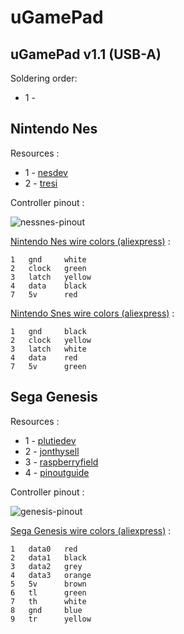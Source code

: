 # uGamePad

## uGamePad v1.1 (USB-A)
Soldering order:
* 1 - 


## Nintendo Nes

Resources :
* 1 - [nesdev](https://www.nesdev.org/wiki/Controller_port_pinout)
* 2 - [tresi](https://tresi.github.io/nes/)

Controller pinout :

![nessnes-pinout](https://www.igorkromin.net/fp-content/images/snestones/NesSnesPinout.png)

[Nintendo Nes wire colors (aliexpress)](https://fr.aliexpress.com/item/33011370991.html?spm=a2g0o.order_list.order_list_main.6.6bf65e5bZjQmvi&gatewayAdapt=glo2fra) :
```
1   gnd     white
2   clock   green
3   latch   yellow
4   data    black
7   5v      red

```

[Nintendo Snes wire colors (aliexpress)](https://fr.aliexpress.com/item/33011370991.html?spm=a2g0o.order_list.order_list_main.6.6bf65e5bZjQmvi&gatewayAdapt=glo2fra) :
```
1   gnd     black 
2   clock   yellow
3   latch   white
4   data    red
7   5v      green

```

## Sega Genesis

Resources : 
* 1 - [plutiedev](https://plutiedev.com/io-pinout#md-port)
* 2 - [jonthysell](https://github.com/jonthysell/SegaController/wiki/How-To-Read-Sega-Controllers)
* 3 - [raspberryfield](https://www.raspberryfield.life/2019/02/15/sega-mega-drive-genesis-3-button-abc-controller/)
* 4 - [pinoutguide](https://pinoutguide.com/Game/genesiscontroller_pinout.shtml)

Controller pinout :

![genesis-pinout](https://plutiedev.com/img/md-port-pinout.png)

[Sega Genesis wire colors (aliexpress)](https://fr.aliexpress.com/item/1005002864827866.html?spm=a2g0o.order_detail.order_detail_item.13.22277d56hgr2Fe&gatewayAdapt=glo2fra) :
```
1   data0   red
2   data1   black
3   data2   grey
4   data3   orange
5   5v      brown
6   tl      green
7   th      white
8   gnd     blue
9   tr      yellow
```
